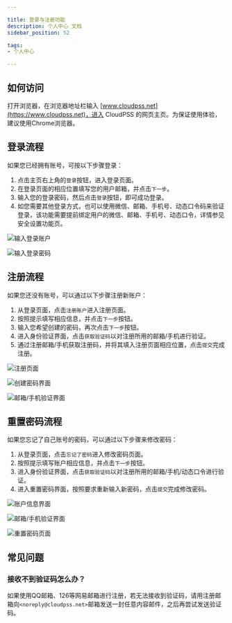 ```yaml
---

title: 登录与注册功能
description: 个人中心 文档
sidebar_position: 52

tags: 
- 个人中心

---
```


## 如何访问

打开浏览器，在浏览器地址栏输入 [www.cloudpss.net](https://www.cloudpss.net)，进入 CloudPSS 的网页主页。为保证使用体验，建议使用Chrome浏览器。

## 登录流程

如果您已经拥有账号，可按以下步骤登录：

1. 点击主页右上角的`登录`按钮，进入登录页面。
2. 在登录页面的相应位置填写您的用户邮箱，并点击`下一步`。
3. 输入您的登录密码，然后点击`登录`按钮，即可成功登录。
4. 如您需要其他登录方式，也可以使用微信、邮箱、手机号、动态口令码来验证登录，该功能需要提前绑定用户的微信、邮箱、手机号、动态口令，详情参见安全设置功能页。

![输入登录账户](./输入登录账户.png "输入登录账户")

![输入登录密码](./输入登录密码.png "输入登录密码")

## 注册流程

如果您还没有账号，可以通过以下步骤注册新账户：

1. 从登录页面，点击`注册账户`进入注册页面。
2. 按照提示填写相应信息，并点击`下一步`按钮。
3. 输入您希望创建的密码，再次点击`下一步`按钮。
4. 进入身份验证界面，点击`获取验证码`以对注册所用的邮箱/手机进行验证。
5. 通过注册邮箱/手机获取注册码，并将其填入注册页面相应位置，点击`提交`完成注册。

![注册页面](./注册页面.png "注册页面")

![创建密码界面](./创建密码页面.png "创建密码界面")

![邮箱/手机验证界面](./邮箱或者手机验证.png "邮箱/手机验证界面")

## 重置密码流程
如果您忘记了自己账号的密码，可以通过以下步骤来修改密码：

1. 从登录页面，点击`忘记了密码`进入修改密码页面。
2. 按照提示填写账户相应信息，并点击`下一步`按钮。
3. 进入身份验证界面，点击`获取验证码`以对注册所用的邮箱/手机/动态口令进行验证。
4. 进入重置密码界面，按照要求重新输入新密码，点击`提交`完成修改密码。

![账户信息界面](./账户信息.png "账户信息界面")

![邮箱/手机验证界面](./邮箱验证.png "邮箱/手机验证界面")

![重置密码页面](./重置密码.png "重置密码页面")



## 常见问题

### 接收不到验证码怎么办？

如果使用QQ邮箱、126等网易邮箱进行注册，若无法接收到验证码，请用注册邮箱向`<noreply@cloudpss.net>`邮箱发送一封任意内容邮件，之后再尝试发送验证码。
